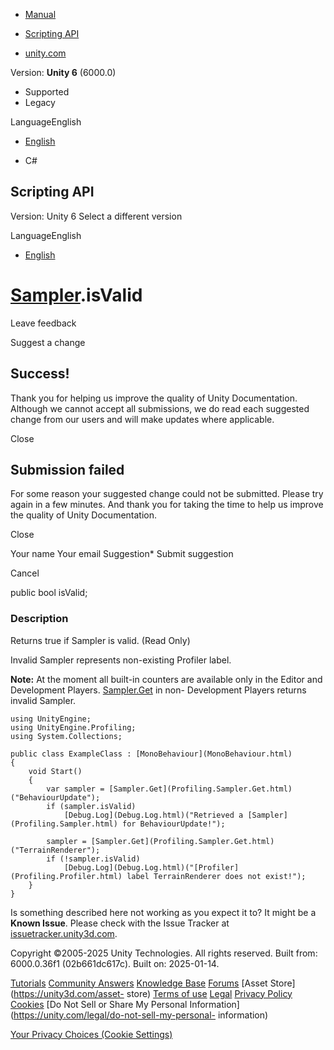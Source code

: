 [ ]()

  * [Manual](../Manual/index.html)
  * [Scripting API](../ScriptReference/index.html)

  * [unity.com](https://unity.com/)

Version: **Unity 6** (6000.0)

  * Supported
  * Legacy

LanguageEnglish

  * [English]()

  * C#

[ ](https://docs.unity3d.com)

## Scripting API

Version: Unity 6 Select a different version

LanguageEnglish

  * [English]()

#  [Sampler](Profiling.Sampler.html).isValid

Leave feedback

Suggest a change

## Success!

Thank you for helping us improve the quality of Unity Documentation. Although
we cannot accept all submissions, we do read each suggested change from our
users and will make updates where applicable.

Close

## Submission failed

For some reason your suggested change could not be submitted. Please <a>try
again</a> in a few minutes. And thank you for taking the time to help us
improve the quality of Unity Documentation.

Close

Your name Your email Suggestion* Submit suggestion

Cancel

[ ]()

public bool isValid;

### Description

Returns true if Sampler is valid. (Read Only)

Invalid Sampler represents non-existing Profiler label.  
  
**Note:** At the moment all built-in counters are available only in the Editor
and Development Players. [Sampler.Get](Profiling.Sampler.Get.html) in non-
Development Players returns invalid Sampler.

    
    
    using UnityEngine;
    using UnityEngine.Profiling;
    using System.Collections;  
      
    public class ExampleClass : [MonoBehaviour](MonoBehaviour.html)
    {
        void Start()
        {
            var sampler = [Sampler.Get](Profiling.Sampler.Get.html)("BehaviourUpdate");
            if (sampler.isValid)
                [Debug.Log](Debug.Log.html)("Retrieved a [Sampler](Profiling.Sampler.html) for BehaviourUpdate!");  
      
            sampler = [Sampler.Get](Profiling.Sampler.Get.html)("TerrainRenderer");
            if (!sampler.isValid)
                [Debug.Log](Debug.Log.html)("[Profiler](Profiling.Profiler.html) label TerrainRenderer does not exist!");
        }
    }
    

Is something described here not working as you expect it to? It might be a
**Known Issue**. Please check with the Issue Tracker at
[issuetracker.unity3d.com](https://issuetracker.unity3d.com).

Copyright ©2005-2025 Unity Technologies. All rights reserved. Built from:
6000.0.36f1 (02b661dc617c). Built on: 2025-01-14.

[Tutorials](https://unity3d.com/learn) [Community
Answers](https://answers.unity3d.com) [Knowledge
Base](https://support.unity3d.com/hc/en-us)
[Forums](https://forum.unity3d.com) [Asset Store](https://unity3d.com/asset-
store) [Terms of use](https://docs.unity3d.com/Manual/TermsOfUse.html)
[Legal](https://unity.com/legal) [Privacy
Policy](https://unity.com/legal/privacy-policy)
[Cookies](https://unity.com/legal/cookie-policy) [Do Not Sell or Share My
Personal Information](https://unity.com/legal/do-not-sell-my-personal-
information)

[Your Privacy Choices (Cookie Settings)](javascript:void\(0\);)

